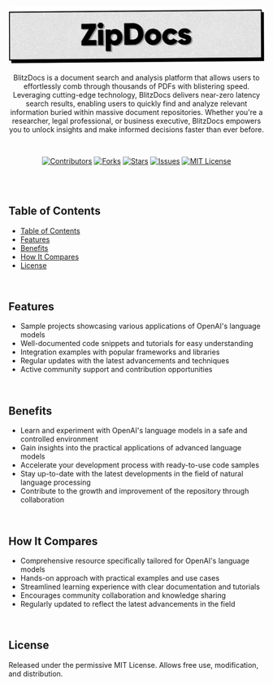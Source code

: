 <p align="center">
   <img src="https://github.com/harehimself/zipdocs/blob/master/zipdocs.png">
</p>

<p align="center">
   BlitzDocs is a document search and analysis platform that allows users to effortlessly comb through thousands of PDFs with blistering speed. Leveraging cutting-edge technology, BlitzDocs delivers near-zero latency search results, enabling users to quickly find and analyze relevant information buried within massive document repositories. Whether you're a researcher, legal professional, or business executive, BlitzDocs empowers you to unlock insights and make informed decisions faster than ever before.
</p>
<br>

<p align="center">
  <a href="https://github.com/harehimself/zipdocs/graphs/contributors">
    <img src="https://img.shields.io/github/contributors/harehimself/zipdocs" alt="Contributors"></a>
  <a href="https://github.com/harehimself/zipdocs/network/members">
    <img src="https://img.shields.io/github/forks/harehimself/zipdocs" alt="Forks"></a>
  <a href="https://github.com/harehimself/zipdocs/stargazers">
    <img src="https://img.shields.io/github/stars/harehimself/zipdocs" alt="Stars"></a>
  <a href="https://github.com/harehimself/zipdocs/issues">
    <img src="https://img.shields.io/github/issues/harehimself/zipdocs" alt="Issues"></a>
  <a href="https://github.com/harehimself/zipdocs/blob/main/LICENSE">
    <img src="https://img.shields.io/github/license/harehimself/zipdocs" alt="MIT License"></a>
</p>

<br><br>

## Table of Contents
- [Table of Contents](#table-of-contents)
- [Features](#features)
- [Benefits](#features)
- [How It Compares](#features)
- [License](#license)
<br>

## Features
- Sample projects showcasing various applications of OpenAI's language models
- Well-documented code snippets and tutorials for easy understanding
- Integration examples with popular frameworks and libraries
- Regular updates with the latest advancements and techniques
- Active community support and contribution opportunities
<br>

## Benefits
- Learn and experiment with OpenAI's language models in a safe and controlled environment
- Gain insights into the practical applications of advanced language models
- Accelerate your development process with ready-to-use code samples
- Stay up-to-date with the latest developments in the field of natural language processing
- Contribute to the growth and improvement of the repository through collaboration
<br>

## How It Compares
- Comprehensive resource specifically tailored for OpenAI's language models
- Hands-on approach with practical examples and use cases
- Streamlined learning experience with clear documentation and tutorials
- Encourages community collaboration and knowledge sharing
- Regularly updated to reflect the latest advancements in the field
<br>

## License
Released under the permissive MIT License. Allows free use, modification, and distribution.

